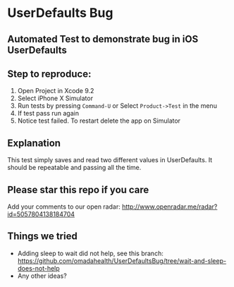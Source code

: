 # UserDefaults Bug
## Automated Test to demonstrate bug in iOS UserDefaults

## Step to reproduce:
 1. Open Project in Xcode 9.2
 1. Select iPhone X Simulator
 1. Run tests by pressing `Command-U` or Select `Product->Test` in the menu
 1. If test pass run again
 1. Notice test failed. To restart delete the app on Simulator
 
 ## Explanation
 
 This test simply saves and read two different values in UserDefaults. It should be repeatable and passing all the time.

 ## Please star this repo if you care

 Add your comments to our open radar: http://www.openradar.me/radar?id=5057804138184704

## Things we tried

 - Adding sleep to wait did not help, see this branch: https://github.com/omadahealth/UserDefaultsBug/tree/wait-and-sleep-does-not-help
 - Any other ideas?
